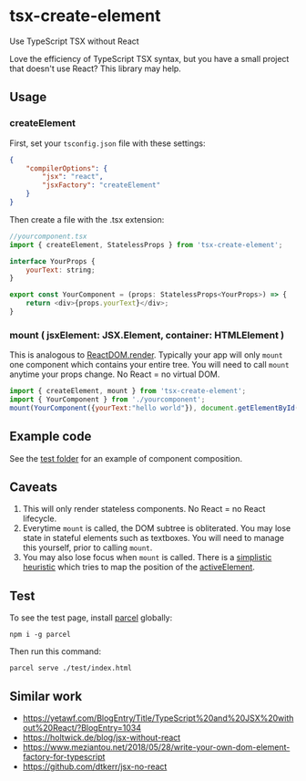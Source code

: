 # tsx-create-element
Use TypeScript TSX without React

Love the efficiency of TypeScript TSX syntax, but you have a small project that doesn't use React? This library may help.

## Usage

### createElement
First, set your `tsconfig.json` file with these settings:
```json
{
    "compilerOptions": {
        "jsx": "react",
        "jsxFactory": "createElement"
    }
}
```

Then create a file with the .tsx extension:
```js
//yourcomponent.tsx
import { createElement, StatelessProps } from 'tsx-create-element';

interface YourProps {
    yourText: string;
}

export const YourComponent = (props: StatelessProps<YourProps>) => {
    return <div>{props.yourText}</div>;
}
```

### mount ( jsxElement: JSX.Element, container: HTMLElement )
This is analogous to [ReactDOM.render](https://reactjs.org/docs/react-dom.html#render). Typically your app will only `mount` one component which contains your entire tree. You will need to call `mount` anytime your props change. No React = no virtual DOM.

```js
import { createElement, mount } from 'tsx-create-element';
import { YourComponent } from './yourcomponent';
mount(YourComponent({yourText:"hello world"}), document.getElementById('your-div-ID'));
```

## Example code
See the [test folder](https://github.com/danmarshall/tsx-create-element/tree/master/test) for an example of component composition.

## Caveats
1. This will only render stateless components. No React = no React lifecycle.
1. Everytime `mount` is called, the DOM subtree is obliterated. You may lose state in stateful elements such as textboxes. You will need to manage this yourself, prior to calling `mount`.
1. You may also lose focus when `mount` is called. There is a [simplistic heuristic](https://github.com/danmarshall/tsx-create-element/blob/master/src/index.ts#L104) which tries to map the position of the [activeElement](https://developer.mozilla.org/en-US/docs/Web/API/DocumentOrShadowRoot/activeElement).

## Test
To see the test page, install [parcel](https://www.npmjs.com/package/parcel) globally:

```
npm i -g parcel
```

Then run this command:

```
parcel serve ./test/index.html
```

## Similar work
* https://yetawf.com/BlogEntry/Title/TypeScript%20and%20JSX%20without%20React/?BlogEntry=1034
* https://holtwick.de/blog/jsx-without-react
* https://www.meziantou.net/2018/05/28/write-your-own-dom-element-factory-for-typescript
* https://github.com/dtkerr/jsx-no-react
